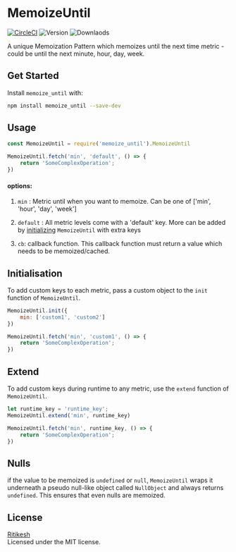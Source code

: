 # MemoizeUntil
[![CircleCI](https://dl.circleci.com/status-badge/img/gh/ritikesh/memoize_until/tree/master.svg?style=svg)](https://dl.circleci.com/status-badge/redirect/gh/ritikesh/memoize_until/tree/master)
![Version](https://img.shields.io/npm/v/memoize_until.svg)
![Downlaods](https://img.shields.io/npm/dt/memoize_until.svg)

A unique Memoization Pattern which memoizes until the next time metric - could be until the next minute, hour, day, week.

## Get Started

Install `memoize_until` with: 

```bash
npm install memoize_until --save-dev
```

## Usage

```javascript
const MemoizeUntil = require('memoize_until').MemoizeUntil

MemoizeUntil.fetch('min', 'default', () => { 
    return 'SomeComplexOperation'; 
})
```

#### options:
1. `min` : Metric until when you want to memoize. Can be one of ['min', 'hour', 'day', 'week']

2. `default` : All metric levels come with a 'default' key. More can be added by [initializing](#Initialisation) `MemoizeUntil` with extra keys

3. `cb`: callback function. This callback function must return a value which needs to be memoized/cached.

## Initialisation
To add custom keys to each metric, pass a custom object to the `init` function of `MemoizeUntil`.
```javascript
MemoizeUntil.init({ 
    min: ['custom1', 'custom2']
})

MemoizeUntil.fetch('min', 'custom1', () => { 
    return 'SomeComplexOperation'; 
})
```

## Extend
To add custom keys during runtime to any metric, use the `extend` function of `MemoizeUntil`.
```javascript
let runtime_key = 'runtime_key';
MemoizeUntil.extend('min', runtime_key)

MemoizeUntil.fetch('min', runtime_key, () => { 
    return 'SomeComplexOperation'; 
})
```

## Nulls
if the value to be memoized is `undefined` or `null`, `MemoizeUntil` wraps it underneath a pseudo null-like object called `NullObject` and always returns `undefined`. This ensures that even nulls are memoized.

## License
[Ritikesh](https://ritikesh.github.io)  
Licensed under the MIT license.
